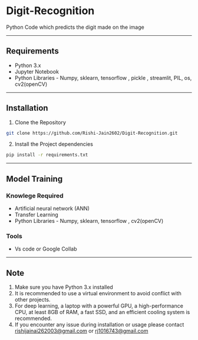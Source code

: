 # Digit-Recognition

Python Code which predicts the digit made on the image

***

## Requirements
- Python 3.x
- Jupyter Notebook
- Python Libraries - Numpy, sklearn, tensorflow , pickle , streamlit, PIL, os, cv2(openCV)

***

## Installation
1. Clone the Repository
``` bash
git clone https://github.com/Rishi-Jain2602/Digit-Recognition.git
```
2. Install the Project dependencies
```bash
pip install -r requirements.txt
```

***

## Model Training

### Knowlege Required
- Artificial neural network (ANN) 
- Transfer Learning
- Python Libraries -  Numpy, sklearn, tensorflow , cv2(openCV)

### Tools
- Vs code or Google Collab


***
## Note
1. Make sure you have Python 3.x installed
2. It is recommended to use a virtual environment to avoid conflict with other projects.
3. For deep learning, a laptop with a powerful GPU, a high-performance CPU, at least 8GB of RAM, a fast SSD, and an efficient cooling system is recommended.
4. If you encounter any issue during installation or usage please contact rishijainai262003@gmail.com or rj1016743@gmail.com

